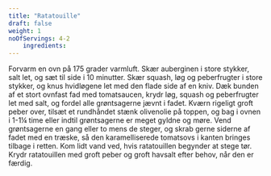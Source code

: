 ```yaml
---
title: "Ratatouille"
draft: false
weight: 1
noOfServings: 4-2
	ingredients:
---
```


Forvarm en ovn på 175 grader varmluft. Skær auberginen i store stykker,
salt let, og sæt til side i 10 minutter. Skær squash, løg og
peberfrugter i store stykker, og knus hvidløgene let med den flade side
af en kniv. Dæk bunden af et stort ovnfast fad med tomatsaucen, krydr
løg, squash og peberfrugter let med salt, og fordel alle grøntsagerne
jævnt i fadet. Kværn rigeligt groft peber over, tilsæt et rundhåndet
stænk olivenolie på toppen, og bag i ovnen i 1-1¼ time eller indtil
grøntsagerne er meget gyldne og møre. Vend grøntsagerne en gang eller to
mens de steger, og skrab gerne siderne af fadet med en træske, så den
karamelliserede tomatsovs i kanten bringes tilbage i retten. Kom lidt
vand ved, hvis ratatouillen begynder at stege tør. Krydr ratatouillen
med groft peber og groft havsalt efter behov, når den er færdig.

